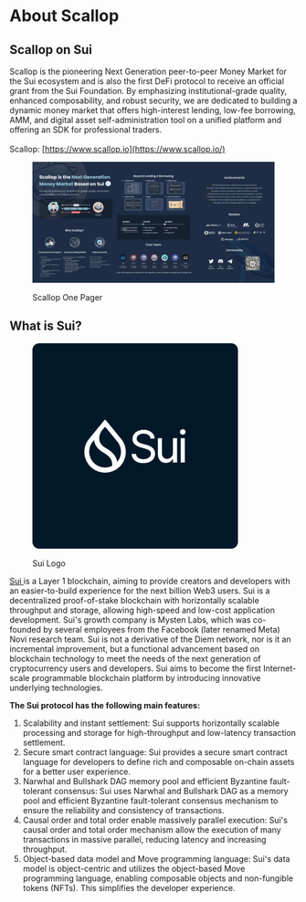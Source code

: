 # About Scallop

## **Scallop on Sui**

Scallop is the pioneering Next Generation peer-to-peer Money Market for the Sui ecosystem and is also the first DeFi protocol to receive an official grant from the Sui Foundation. By emphasizing institutional-grade quality, enhanced composability, and robust security, we are dedicated to building a dynamic money market that offers high-interest lending, low-fee borrowing, AMM, and digital asset self-administration tool on a unified platform and offering an SDK for professional traders.\
\
Scallop: [https://www.scallop.io](https://www.scallop.io/)

<figure><img src=".gitbook/assets/image (1).png" alt=""><figcaption><p>Scallop One Pager</p></figcaption></figure>

## **What is Sui?**

<figure><img src=".gitbook/assets/image (11).png" alt=""><figcaption><p>Sui Logo</p></figcaption></figure>

[Sui ](https://sui.io/)is a Layer 1 blockchain, aiming to provide creators and developers with an easier-to-build experience for the next billion Web3 users. Sui is a decentralized proof-of-stake blockchain with horizontally scalable throughput and storage, allowing high-speed and low-cost application development. Sui's growth company is Mysten Labs, which was co-founded by several employees from the Facebook (later renamed Meta) Novi research team. Sui is not a derivative of the Diem network, nor is it an incremental improvement, but a functional advancement based on blockchain technology to meet the needs of the next generation of cryptocurrency users and developers. Sui aims to become the first Internet-scale programmable blockchain platform by introducing innovative underlying technologies.



**The Sui protocol has the following main features:**

1. Scalability and instant settlement: Sui supports horizontally scalable processing and storage for high-throughput and low-latency transaction settlement.&#x20;
2. Secure smart contract language: Sui provides a secure smart contract language for developers to define rich and composable on-chain assets for a better user experience.
3. Narwhal and Bullshark DAG memory pool and efficient Byzantine fault-tolerant consensus: Sui uses Narwhal and Bullshark DAG as a memory pool and efficient Byzantine fault-tolerant consensus mechanism to ensure the reliability and consistency of transactions.&#x20;
4. Causal order and total order enable massively parallel execution: Sui's causal order and total order mechanism allow the execution of many transactions in massive parallel, reducing latency and increasing throughput.&#x20;
5. Object-based data model and Move programming language: Sui's data model is object-centric and utilizes the object-based Move programming language, enabling composable objects and non-fungible tokens (NFTs). This simplifies the developer experience.

